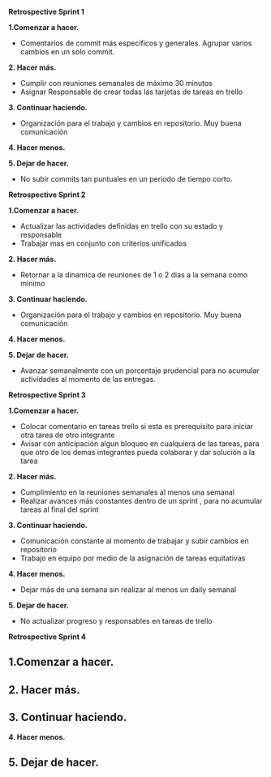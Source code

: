 **Retrospective Sprint 1**

**1.Comenzar a hacer.**
- Comentarios de commit más específicos y generales. Agrupar varios cambios en un solo commit.


**2. Hacer más.**
-	Cumplir con reuniones semanales de máximo 30 minutos
-	Asignar Responsable de crear todas las tarjetas de tareas en trello

**3.	Continuar haciendo.**
-	Organización para el trabajo y cambios en repositorio. Muy buena comunicación

**4.	Hacer menos.**


**5. Dejar de hacer.**
- No subir commits tan puntuales en un periodo de tiempo corto. 


**Retrospective Sprint 2**

**1.Comenzar a hacer.**
- Actualizar las actividades definidas en trello con su estado y responsable
- Trabajar mas en conjunto con criterios unificados


**2. Hacer más.**
-	Retornar a la dinamica de reuniones de 1 o 2 dias a la semana como minimo


**3.	Continuar haciendo.**
-	Organización para el trabajo y cambios en repositorio. Muy buena comunicación

**4.	Hacer menos.**


**5. Dejar de hacer.**
- Avanzar semanalmente con un porcentaje prudencial para no acumular actividades al momento
de las entregas.

**Retrospective Sprint 3**

**1.Comenzar a hacer.**
- Colocar comentario en tareas trello si esta es prerequisito para iniciar otra tarea de otro integrante
- Avisar con anticipación algun bloqueo en cualquiera de las tareas, para que otro de los demas integrantes pueda colaborar y dar solución a la tarea


**2. Hacer más.**
- Cumplimiento en la reuniones semanales al menos una semanal
- Realizar avances más constantes dentro de un sprint , para no acumular tareas al final del sprint


**3.	Continuar haciendo.**
- Comunicación constante al momento de trabajar y subir cambios en repositorio
- Trabajo en equipo por medio de la asignación de tareas equitativas

**4.	Hacer menos.**
- Dejar más de una semana sin realizar al menos un daily semanal


**5. Dejar de hacer.**
- No actualizar progreso y responsables en tareas de trello

**Retrospective Sprint 4**

**1.Comenzar a hacer.**
- 


**2. Hacer más.**
-	


**3.	Continuar haciendo.**
-	

**4.	Hacer menos.**


**5. Dejar de hacer.**
- 
